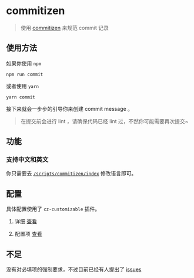 # commitizen

> 使用 [commitizen](https://github.com/commitizen/cz-cli) 来规范 commit 记录

## 使用方法

如果你使用 `npm`

```shell
npm run commit
```

或者使用 `yarn`

```shell
yarn commit
```

接下来就会一步步的引导你来创建 commit message 。

> 在提交前会进行 lint ，请确保代码已经 lint 过，不然你可能需要再次提交~

## 功能

### 支持中文和英文

你只需要去 [`/scripts/commitizen/index`](/scripts/commitizen/index.js) 修改语言即可。

## 配置

具体配置使用了 `cz-customizable` 插件。

1. 详细 [查看](https://github.com/leoforfree/cz-customizable)

2. 配置项 [查看](https://github.com/leoforfree/cz-customizable#options)

## 不足

没有对必填项的强制要求，不过目前已经有人提出了 [issues](https://github.com/leoforfree/cz-customizable/issues/150)
